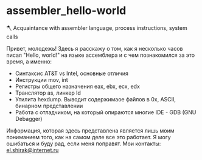 # assembler_hello-world
:axe: Acquaintance with assembler language, process instructions, system calls

Привет, молодежь!
Здесь я расскажу о том, как я несколько часов писал "Hello, world!" на языке ассемблера и с чем познакомился за это время, а именно:
 - Синтаксис AT&T vs Intel, основные отличия
 - Инструкции mov, int
 - Регистры общего назначения eax, ebx, ecx, edx
 - Транслятор as, линкер ld
 - Утилита hexdump. Выводит содержимаое файлов в 0x, ASCII, бинарном представлении
 - Работа с отладчиком, на который опираются многие IDE - GDB (GNU Debagger)
 
 Информация, которая здесь представлена является лишь моим пониманием того, как на самом деле все это работает. Я могу ошибаться и буду рад, если меня поправят. 
 Мои контакты: el.shirak@internet.ru

